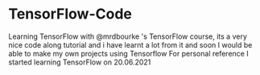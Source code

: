 # TensorFlow-Code
Learning TensorFlow with @mrdbourke 's TensorFlow course, its a very nice code along tutorial and i have learnt a lot from it and soon I would be able to make my own projects using Tensorflow
For personal reference I started learning TensorFlow on 20.06.2021
